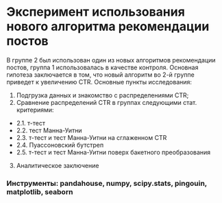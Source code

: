 # Эксперимент использования нового алгоритма рекомендации постов
В группе 2 был использован один из новых алгоритмов рекомендации постов, группа 1 использовалась в качестве контроля. Основная гипотеза заключается в том, что новый алгоритм во 2-й группе приведет к увеличению CTR.
Основные пункты исследования:
1. Подгрузка данных и знакомство с распределениями CTR;
2. Сравнение распределений CTR в группах следующими стат. критериями:
  * 2.1. т-тест
  * 2.2. тест Манна-Уитни
  * 2.3. т-тест и тест Манна-Уитни на сглаженном CTR
  * 2.4. Пуассоновский бутстреп
  * 2.5. т-тест и тест Манна-Уитни поверх бакетного преобразования
3. Аналитическое заключение

### Инструменты: pandahouse, numpy, scipy.stats, pingouin, matplotlib, seaborn
